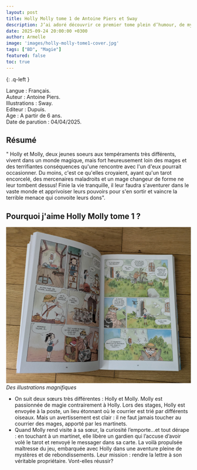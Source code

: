 ```yaml
---
layout: post
title: Holly Molly tome 1 de Antoine Piers et Sway
description: J’ai adoré découvrir ce premier tome plein d’humour, de mystères et d’aventures aux côtés d’Holly et Molly.
date: 2025-09-24 20:00:00 +0300
author: Armelle
image: 'images/holly-molly-tome1-cover.jpg'
tags: ["BD", "Magie"]
featured: false
toc: true
---
```


{: .q-left }

Langue : Français.   
Auteur : Antoine Piers.    
Illustrations : Sway.                      
Editeur : Dupuis.                
Age : A partir de 6 ans.                            
Date de parution : 04/04/2025.        

## Résumé

" Holly et Molly, deux jeunes soeurs aux tempéraments très différents, vivent dans un monde magique, mais fort heureusement loin des mages et des terrifiantes conséquences qu'une rencontre avec l'un d'eux pourrait occasionner. Du moins, c'est ce qu'elles croyaient, ayant qu'un tarot encorcelé, des mercenaires maladroits et un mage changeur de forme ne leur tombent dessus! Finie la vie tranquille, il leur faudra s'aventurer dans le vaste monde et apprivoiser leurs pouvoirs pour s'en sortir et vaincre la terrible menace qui convoite leurs dons".

## Pourquoi j'aime Holly Molly tome 1 ?

![Des illustrations magnifiques](images/holly-molly-tome1-int.jpg)
*Des illustrations magnifiques*
- On suit deux sœurs très différentes : Holly et Molly. Molly est passionnée de magie contrairement à Holly. Lors des stages, Holly est envoyée à la poste, un lieu étonnant où le courrier est trié par différents oiseaux. Mais un avertissement est clair : il ne faut jamais toucher au courrier des mages, apporté par les martinets.
- Quand Molly rend visite à sa sœur, la curiosité l’emporte...et tout dérape : en touchant à un martinet, elle libère un gardien qui l’accuse d’avoir volé le tarot et renvoyé le messager dans sa carte. La voilà propulsée maîtresse du jeu, embarquée avec Holly dans une aventure pleine de mystères et de rebondissements. Leur mission : rendre la lettre à son véritable propriétaire. Vont-elles réussir?